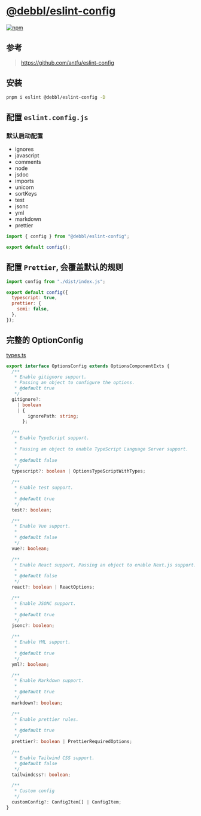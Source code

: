 # [@debbl/eslint-config](https://github.com/Debbl/eslint-config)

[![npm](https://img.shields.io/npm/v/@debbl/eslint-config?color=444&label=)](https://npmjs.com/package/@debbl/eslint-config)

## 参考

> https://github.com/antfu/eslint-config

## 安装

```bash
pnpm i eslint @debbl/eslint-config -D
```

## 配置 `eslint.config.js`

### 默认启动配置
- ignores
- javascript
- comments
- node
- jsdoc
- imports
- unicorn
- sortKeys
- test
- jsonc
- yml
- markdown
- prettier

```js
import { config } from "@debbl/eslint-config";

export default config();
```

## 配置 `Prettier`, 会覆盖默认的规则

```js
import config from "./dist/index.js";

export default config({
  typescript: true,
  prettier: {
    semi: false,
  },
});
```

## 完整的 OptionConfig

[types.ts](./src/types.ts#L52)

```ts
export interface OptionsConfig extends OptionsComponentExts {
  /**
   * Enable gitignore support.
   * Passing an object to configure the options.
   * @default true
   */
  gitignore?:
    | boolean
    | {
        ignorePath: string;
      };

  /**
   * Enable TypeScript support.
   *
   * Passing an object to enable TypeScript Language Server support.
   *
   * @default false
   */
  typescript?: boolean | OptionsTypeScriptWithTypes;

  /**
   * Enable test support.
   *
   * @default true
   */
  test?: boolean;

  /**
   * Enable Vue support.
   *
   * @default false
   */
  vue?: boolean;

  /**
   * Enable React support, Passing an object to enable Next.js support.
   *
   * @default false
   */
  react?: boolean | ReactOptions;

  /**
   * Enable JSONC support.
   *
   * @default true
   */
  jsonc?: boolean;

  /**
   * Enable YML support.
   *
   * @default true
   */
  yml?: boolean;

  /**
   * Enable Markdown support.
   *
   * @default true
   */
  markdown?: boolean;

  /**
   * Enable prettier rules.
   *
   * @default true
   */
  prettier?: boolean | PrettierRequiredOptions;

  /**
   * Enable Tailwind CSS support.
   * @default false
   */
  tailwindcss?: boolean;

  /**
   * Custom config
   */
  customConfig?: ConfigItem[] | ConfigItem;
}
```